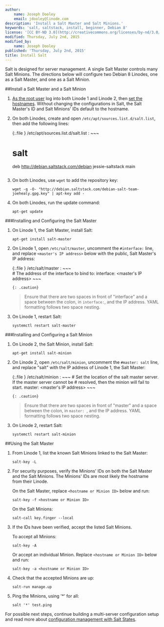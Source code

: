 ```yaml
---
author:
    name: Joseph Dooley
    email: jdooley@linode.com
description: 'Install a Salt Master and Salt Minions.'
keywords: 'salt, saltstack, install, beginner, Debian 8'
license: '[CC BY-ND 3.0](http://creativecommons.org/licenses/by-nd/3.0/us/)'
modified: Thursday, July 2nd, 2015
modified_by:
    name: Joseph Dooley
published: 'Thursday, July 2nd, 2015'
title: Install Salt
---
```


Salt is designed for server management. A single Salt Master controls many Salt Minions. The directions below will configure two Debian 8 Linodes, one as a Salt Master, and one as a Salt Minion.

##Install a Salt Master and a Salt Minion

1.  <a href="http://docs.saltstack.com/en/latest/ref/configuration/nonroot.html" target="_blank">As the root user</a> log into both Linode 1 and Linode 2, then <a href="https://www.linode.com/docs/getting-started#setting-the-hostname" target="_blank">set the hostnames</a>. Without changing the configurations in Salt, the Salt Master's ID and Salt Minions' IDs default to the hostname. 

2.  On both Linodes, create and open `/etc/apt/sources.list.d/salt.list`, then add the following lines: 
    
	{:.file }
	/etc/apt/sources.list.d/salt.list
	:  ~~~  
	   # salt
	   deb http://debian.saltstack.com/debian jessie-saltstack main
	   ~~~

3.  On both Linodes, use `wget` to add the repository key:
	
		wget -q -O- "http://debian.saltstack.com/debian-salt-team-joehealy.gpg.key" | apt-key add -

4.  On both Linodes, run the update command:

        apt-get update

###Installing and Configuring the Salt Master

1.  On Linode 1, the Salt Master, install Salt:

        apt-get install salt-master

2.  On Linode 1, open `/etc/salt/master`, uncomment the `#interface:` line, and replace `<master's IP address>` below with the public, Salt Master's IP address:

    {:.file }
    /etc/salt/master 
    :   ~~~  
        # The address of the interface to bind to:
          interface: <master's IP address>
        ~~~

        {: .caution}
    >
    > Ensure that there are two spaces in front of "interface" and a space between the colon, in `interface:`, and the IP address. YAML formatting follows two space nesting.



3.  On Linode 1, restart Salt:

        systemctl restart salt-master

###Installing and Configuring a Salt Minion

1.  On Linode 2, the Salt Minion, install Salt:

        apt-get install salt-minion
    
2.  On Linode 2, open `/etc/salt/minion`, uncomment the `#master: salt` line, and replace "salt" with the IP address of Linode 1, the Salt Master:

    {:.file }
    /etc/salt/minion 
    :   ~~~ 
        # Set the location of the salt master server. If the master server cannot be
        # resolved, then the minion will fail to start. 
          master: <master's IP address>
        ~~~

        {: .caution}
    >
    > Ensure that there are two spaces in front of "master" and a space between the colon, in `master: `, and the IP address. YAML formatting follows two space nesting.


3.  On Linode 2, restart Salt:

        systemctl restart salt-minion

##Using the Salt Master

1.  From Linode 1, list the known Salt Minions linked to the Salt Master:

        salt-key -L

3.  For security purposes, verify the Minions' IDs on both the Salt Master and the Salt Minions. The Minions' IDs are most likely the hostname from their Linode.
        
    On the Salt Master, replace `<hostname or Minion ID>` below and run:

        salt-key -f <hostname or Minion ID>

    On the Salt Minions:

        salt-call key.finger --local


2.  If the IDs have been verified, accept the listed Salt Minions.

    To accept all Minions:    

        salt-key -A

    Or accept an individual Minion. Replace `<hostname or Minion ID>` below and run:

        salt-key -a <hostname or Minion ID>

3.  Check that the accepted Minions are up:

        salt-run manage.up

4.  Ping the Minions, using '*' for all:

        salt '*' test.ping

For possible next steps, continue building a multi-server configuration setup and read more about [configuration management with Salt States](/docs/applications/salt/salt-states-apache-mysql-php-fail2ban).

